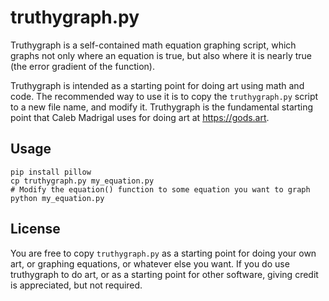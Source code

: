 # truthygraph.py

Truthygraph is a self-contained math equation graphing script, which graphs not only where an equation is true, but also where it is nearly true (the error gradient of the function).

Truthygraph is intended as a starting point for doing art using math and code. The recommended way to use it is to copy the `truthygraph.py` script to a new file name, and modify it. Truthygraph is the fundamental starting point that Caleb Madrigal uses for doing art at <https://gods.art>.

## Usage

    pip install pillow
    cp truthygraph.py my_equation.py
    # Modify the equation() function to some equation you want to graph
    python my_equation.py

## License

You are free to copy `truthygraph.py` as a starting point for doing your own art, or graphing equations, or whatever else you want. If you do use truthygraph to do art, or as a starting point for other software, giving credit is appreciated, but not required.


